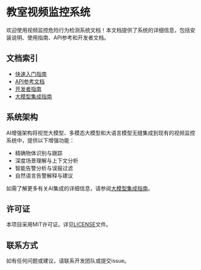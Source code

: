# 教室视频监控系统

欢迎使用视频监控危险行为检测系统文档！本文档提供了系统的详细信息，包括安装说明、使用指南、API参考和开发者文档。

## 文档索引

- [快速入门指南](docs/QUICK_START.md)
- [API参考文档](docs/API_REFERENCE.md)
- [开发者指南](docs/DEVELOPER_GUIDE.md)
- [大模型集成指南](docs/AI_INTEGRATION_GUIDE.md)

## 系统架构


AI增强架构将视觉大模型、多模态大模型和大语言模型无缝集成到现有的视频监控系统中，提供以下增强功能：

- 精确物体识别与跟踪
- 深度场景理解与上下文分析
- 智能告警分析与误报过滤
- 自然语言告警解释与建议

如需了解更多有关AI集成的详细信息，请参阅[大模型集成指南](docs/AI_INTEGRATION_GUIDE.md)。

## 许可证

本项目采用MIT许可证。详见[LICENSE](../LICENSE)文件。

## 联系方式

如有任何问题或建议，请联系开发团队或提交issue。 
